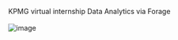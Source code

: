 KPMG virtual internship Data Analytics via Forage <br><br>
![image](https://user-images.githubusercontent.com/80094199/209129676-804e17b2-6604-4df3-acdd-d1c879db7fef.png)

